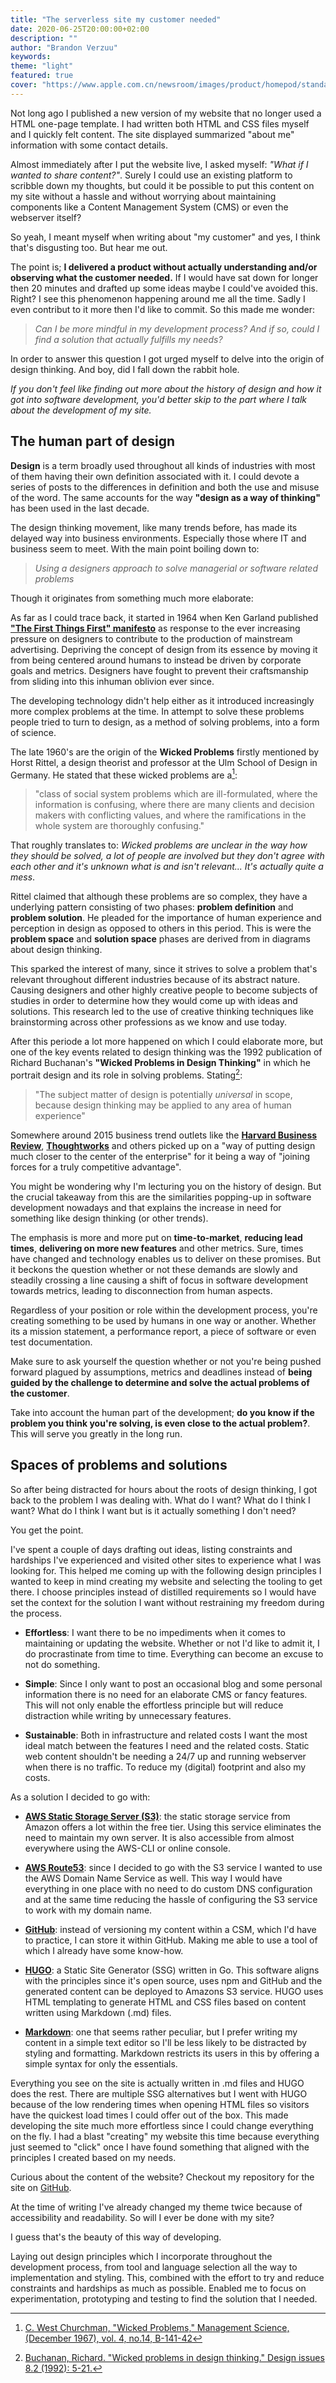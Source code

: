 ```yaml
---
title: "The serverless site my customer needed"
date: 2020-06-25T20:00:00+02:00
description: ""
author: "Brandon Verzuu"
keywords:
theme: "light"
featured: true
cover: "https://www.apple.com.cn/newsroom/images/product/homepod/standard/Apple-HomePod-hero-230118_big.jpg.large_2x.jpg"
---
```


Not long ago I published a new version of my website that no longer used a HTML one-page template. I had written both HTML and CSS files myself and I quickly felt content. The site displayed summarized "about me" information with some contact details.

Almost immediately after I put the website live, I asked myself: _"What if I wanted to share content?"_. Surely I could use an existing platform to scribble down my thoughts, but could it be possible to put this content on my site without a hassle and without worrying about maintaining components like a Content Management System (CMS) or even the webserver itself?

So yeah, I meant myself when writing about "my customer" and yes, I think that's disgusting too. But hear me out. <!--more-->

The point is; **I delivered a product without actually understanding and/or observing what the customer needed.** If I would have sat down for longer then 20 minutes and drafted up some ideas maybe I could've avoided this. Right? I see this phenomenon happening around me all the time. Sadly I even contribut to it more then I'd like to commit. So this made me wonder:

> _Can I be more mindful in my development process? And if so, could I find a solution that actually fulfills my needs?_

In order to answer this question I got urged myself to delve into the origin of design thinking. And boy, did I fall down the rabbit hole.

_If you don't feel like finding out more about the history of design and how it got into software development, you'd better skip to the part where I talk about the development of my site._

## The human part of design

**Design** is a term broadly used throughout all kinds of industries with most of them having their own definition associated with it. I could devote a series of posts to the differences in definition and both the use and misuse of the word. The same accounts for the way **"design as a way of thinking"** has been used in the last decade.

The design thinking movement, like many trends before, has made its delayed way into business environments. Especially those where IT and business seem to meet. With the main point boiling down to:

> _Using a designers approach to solve managerial or software related problems_

Though it originates from something much more elaborate:

As far as I could trace back, it started in 1964 when Ken Garland published **["The First Things First" manifesto](https://bit.ly/2BzkSdK)** as response to the ever increasing pressure on designers to contribute to the production of mainstream advertising. Depriving the concept of design from its essence by moving it from being centered around humans to instead be driven by corporate goals and metrics. Designers have fought to prevent their craftsmanship from sliding into this inhuman oblivion ever since.

The developing technology didn't help either as it introduced increasingly more complex problems at the time. In attempt to solve these problems people tried to turn to design, as a method of solving problems, into a form of science.

The late 1960's are the origin of the **Wicked Problems** firstly mentioned by Horst Rittel, a design theorist and professor at the Ulm School of Design in Germany. He stated that these wicked problems are a[^1]:

> "class of social system problems which are ill-formulated, where the information is confusing, where there are many clients and decision makers with conflicting values, and where the ramifications in the whole system are thoroughly confusing."

[^1]: [C. West Churchman, "Wicked Problems," Management Science, (December 1967), vol. 4, no.14, B-141-42](https://bit.ly/37Tu1dt)

That roughly translates to: _Wicked problems are unclear in the way how they should be solved, a lot of people are involved but they don't agree with each other and it's unknown what is and isn't relevant... It's actually quite a mess_.

Rittel claimed that although these problems are so complex, they have a underlying pattern consisting of two phases: **problem definition** and **problem solution**. He pleaded for the importance of human experience and perception in design as opposed to others in this period. This is were the **problem space** and **solution space** phases are derived from in diagrams about design thinking.

This sparked the interest of many, since it strives to solve a problem that's relevant throughout different industries because of its abstract nature. Causing designers and other highly creative people to become subjects of studies in order to determine how they would come up with ideas and solutions. This research led to the use of creative thinking techniques like brainstorming across other professions as we know and use today.

After this periode a lot more happened on which I could elaborate more, but one of the key events related to design thinking was the 1992 publication of Richard Buchanan's **"Wicked Problems in Design Thinking"** in which he portrait design and its role in solving problems. Stating[^2]:

> "The subject matter of design is potentially _universal_ in scope,
> because design thinking may be applied to any area of human experience"

[^2]: [Buchanan, Richard. "Wicked problems in design thinking." Design issues 8.2 (1992): 5-21.](https://bit.ly/3hUsOqL)

Somewhere around 2015 business trend outlets like the [**Harvard Business Review**](https://bit.ly/3176Uus), [**Thoughtworks**](https://www.thoughtworks.com/insights/blog/business-design-and-technology-joining-forces-truly-competitive-advantage) and others picked up on a "way of putting design much closer to the center of the enterprise" for it being a way of "joining forces for a truly competitive advantage".

You might be wondering why I'm lecturing you on the history of design. But the crucial takeaway from this are the similarities popping-up in software development nowadays and that explains the increase in need for something like design thinking (or other trends).

The emphasis is more and more put on **time-to-market**, **reducing lead times**, **delivering on more new features** and other metrics. Sure, times have changed and technology enables us to deliver on these promises. But it beckons the question whether or not these demands are slowly and steadily crossing a line causing a shift of focus in software development towards metrics, leading to disconnection from human aspects.

Regardless of your position or role within the development process, you're creating something to be used by humans in one way or another. Whether its a mission statement, a performance report, a piece of software or even test documentation.

Make sure to ask yourself the question whether or not you're being pushed forward plagued by assumptions, metrics and deadlines instead of **being guided by the challenge to determine and solve the actual problems of the customer**.

Take into account the human part of the development; **do you know if the problem you think you're solving, is even close to the actual problem?**. This will serve you greatly in the long run.

## Spaces of problems and solutions

So after being distracted for hours about the roots of design thinking, I got back to the problem I was dealing with. What do I want? What do I think I want? What do I think I want but is it actually something I don't need?

You get the point.

I've spent a couple of days drafting out ideas, listing constraints and hardships I've experienced and visited other sites to experience what I was looking for. This helped me coming up with the following design principles I wanted to keep in mind creating my website and selecting the tooling to get there. I choose principles instead of distilled requirements so I would have set the context for the solution I want without restraining my freedom during the process.

- **Effortless**: I want there to be no impediments when it comes to maintaining or updating the website. Whether or not I'd like to admit it, I do procrastinate from time to time. Everything can become an excuse to not do something.

- **Simple**: Since I only want to post an occasional blog and some personal information there is no need for an elaborate CMS or fancy features. This will not only enable the effortless principle but will reduce distraction while writing by unnecessary features.

- **Sustainable**: Both in infrastructure and related costs I want the most ideal match between the features I need and the related costs. Static web content shouldn't be needing a 24/7 up and running webserver when there is no traffic. To reduce my (digital) footprint and also my costs.

As a solution I decided to go with:

- **[AWS Static Storage Server (S3)](https://aws.amazon.com/s3/)**: the static storage service from Amazon offers a lot within the free tier. Using this service eliminates the need to maintain my own server. It is also accessible from almost everywhere using the AWS-CLI or online console.

- **[AWS Route53](https://aws.amazon.com/route53/)**: since I decided to go with the S3 service I wanted to use the AWS Domain Name Service as well. This way I would have everything in one place with no need to do custom DNS configuration and at the same time reducing the hassle of configuring the S3 service to work with my domain name.

- **[GitHub](https://github.com/)**: instead of versioning my content within a CSM, which I'd have to practice, I can store it within GitHub. Making me able to use a tool of which I already have some know-how.

- **[HUGO](https://gohugo.io/about/what-is-hugo/)**: a Static Site Generator (SSG) written in Go. This software aligns with the principles since it's open source, uses npm and GitHub and the generated content can be deployed to Amazons S3 service. HUGO uses HTML templating to generate HTML and CSS files based on content written using Markdown (.md) files.

- **[Markdown](https://www.markdownguide.org/)**: one that seems rather peculiar, but I prefer writing my content in a simple text editor so I'll be less likely to be distracted by styling and formatting. Markdown restricts its users in this by offering a simple syntax for only the essentials.

Everything you see on the site is actually written in .md files and HUGO does the rest. There are multiple SSG alternatives but I went with HUGO because of the low rendering times when opening HTML files so visitors have the quickest load times I could offer out of the box. This made developing the site much more effortless since I could change everything on the fly. I had a blast "creating" my website this time because everything just seemed to "click" once I have found something that aligned with the principles I created based on my needs.

Curious about the content of the website? Checkout my repository for the site on [GitHub](https://github.com/brand0new/brandonverzuu.com).

At the time of writing I've already changed my theme twice because of accessibility and readability. So will I ever be done with my site?

I guess that's the beauty of this way of developing.

Laying out design principles which I incorporate throughout the development process, from tool and language selection all the way to implementation and styling. This, combined with the effort to try and reduce constraints and hardships as much as possible. Enabled me to focus on experimentation, prototyping and testing to find the solution that I needed.
